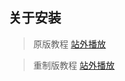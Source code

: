 ## 关于安装

> 原版教程 [站外播放](https://www.bilibili.com/BV1aa411p7s6/)

> 重制版教程 [站外播放](https://www.bilibili.com/BV1qD4y1a7iY/)

